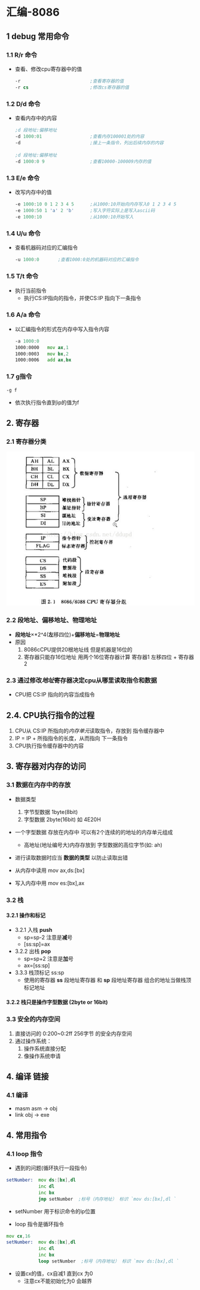 # 汇编-8086

## 1 debug 常用命令
### 1.1 R/r 命令
* 查看、修改cpu寄存器中的值
	```asm
	-r							;查看寄存器的值
	-r cs						;修改cs寄存器的值
	```

### 1.2 D/d 命令
* 查看内存中的内容
	```asm
	;d 段地址:偏移地址
	-d 1000:01					;查看内存100001处的内容
	-d							;接上一条指令，列出后续内存的内容

	;d 段地址:偏移地址
	-d 1000:0 9					;查看10000-100009内存的值
	```

### 1.3 E/e 命令
* 改写内存中的值
	```asm
	-e 1000:10 0 1 2 3 4 5      ;从1000:10开始向内存写入0 1 2 3 4 5
	-e 1000:50 1 'a' 2 'b'      ;写入字符实际上是写入ascii码
	-e 1000:10                  ;从1000:10开始写入
	```

### 1.4 U/u 命令
* 查看机器码对应的汇编指令
	```asm
	-u 1000:0       ;查看1000:0处的机器码对应的汇编指令
	```

### 1.5 T/t 命令
* 执行当前指令
	* 执行CS:IP指向的指令，并使CS:IP 指向下一条指令

### 1.6 A/a 命令
* 以汇编指令的形式在内存中写入指令内容
	```asm
	-a 1000:0
	1000:0000   mov ax,1
	1000:0003   mov bx,2
	1000:0006   add ax,bx
	```

### 1.7 g指令
```asm
-g f
```
* 依次执行指令直到ip的值为f

## 2. 寄存器

### 2.1 寄存器分类

![寄存器分类](./pictures/1.png "寄存器分类")

### 2.2 段地址、偏移地址、物理地址
* **段地址**×*2^4(**左**移四位)+**偏移地址**=**物理地址**
* 原因
	1. 8086cCPU提供20根地址线  但是机器是16位的
	2. 寄存器只能存16位地址 用两个16位寄存器计算     寄存器1 左移四位  + 寄存器2



### 2.3 通过修改*地址*寄存器决定cpu从哪里读取指令和数据
* CPU把 CS:IP 指向的内容当成指令


## 2.4. CPU执行指令的过程
1. CPU从 CS:IP  所指向的*内存单元*读取指令，存放到 指令缓存器中
2. IP = IP + 所指指令的长度，从而指向 下一条指令
3. CPU执行指令缓存器中的内容




## 3. 寄存器对内存的访问

### 3.1 数据在内存中的存放
* 数据类型
	1. 字节型数据 1byte(8bit)
	2. 字型数据 2byte(16bit)    如 4E20H
* 一个字型数据 存放在内存中 可以有2个连续的的地址的内存单元组成
	* 高地址(地址编号大)内存存放到 字型数据的高位字节(如: ah)

* 进行读取数据时应当 **数据的类型**   以防止读取出错

* 从内存中读用 mov ax,ds:[bx]
* 写入内存中用 mov es:[bx],ax

### 3.2 栈

#### 3.2.1 操作和标记
* 3.2.1 入栈 **push**
	* sp=sp-2   注意是**减**号
	* [ss:sp]=ax
* 3.2.2 出栈 **pop**
	* sp=sp+2   注意是**加**号
	* ax=[ss:sp]
* 3.3.3 栈顶标记 ss:sp
	* 使用的寄存器 **ss** 段地址寄存器  和 **sp** 段地址寄存器  组合的地址当做栈顶标记地址

#### 3.2.2 栈只是操作字型数据 (2byte or 16bit)

### 3.3 安全的内存空间
1. 直接访问的 0:200~0:2ff  256字节 的安全内存空间
2. 通过操作系统：
	1. 操作系统直接分配
	2. 像操作系统申请


## 4. 编译 链接
###  4.1 编译
* masm asm -> obj
* link obj -> exe




## 4. 常用指令

### 4.1 loop 指令
* 遇到的问题(循环执行一段指令)
```asm
setNumber:  mov ds:[bx],dl
			inc dl
			inc bx
			jmp setNumber  ;标号（内存地址） 标识 `mov ds:[bx],dl `
```
* setNumber 用于标识命令的ip位置

* loop 指令是循环指令
```asm
mov cx,16
setNumber:  mov ds:[bx],dl
			inc dl
			inc bx
			loop setNumber  ;标号（内存地址） 标识 `mov ds:[bx],dl `
```
* 设置cx的值，cx自减1 直到cx 为0
	* 注意cx不能初始化为0 会越界
